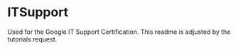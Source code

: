 # ITSupport
Used for the Google IT Support Certification.
This readme is adjusted by the tutorials request.
